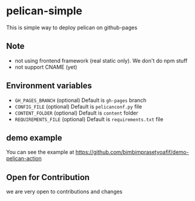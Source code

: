# pelican-simple
This is simple way to deploy pelican on github-pages

## Note
  - not using frontend framework (real static only). We don't do npm stuff
  - not support CNAME (yet)

## Environment variables

  - `GH_PAGES_BRANCH` (optional) Default is `gh-pages` branch
  - `CONFIG_FILE` (optional) Default is `pelicanconf.py` file
  - `CONTENT_FOLDER` (optional) Default is `content` folder
  - `REQUIREMENTS_FILE` (optional) Default is `requirements.txt` file  

## demo example
You can see the example at https://github.com/bimbimprasetyoafif/demo-pelican-action

## Open for Contribution
we are very open to contributions and changes
